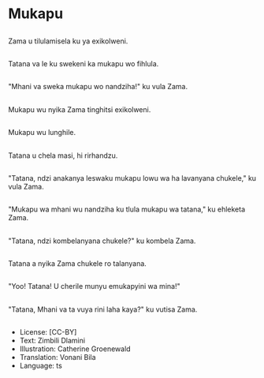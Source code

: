 # Mukapu

##
Zama u tilulamisela ku ya exikolweni.

##
Tatana va le ku swekeni ka mukapu wo fihlula.

##
"Mhani va sweka mukapu wo nandziha!" ku vula Zama.

##
Mukapu wu nyika Zama tinghitsi exikolweni.

##
Mukapu wu lunghile.

##
Tatana u chela masi, hi rirhandzu.

##
"Tatana, ndzi anakanya leswaku mukapu lowu wa ha lavanyana chukele," ku vula Zama.

##
"Mukapu wa mhani wu nandziha ku tlula mukapu wa tatana," ku ehleketa Zama.

##
"Tatana, ndzi kombelanyana chukele?" ku kombela Zama.

##
Tatana a nyika Zama chukele ro talanyana.

##
"Yoo! Tatana! U cherile munyu emukapyini wa mina!"

##
"Tatana, Mhani va ta vuya rini laha kaya?" ku vutisa Zama.

##
* License: [CC-BY]
* Text: Zimbili Dlamini
* Illustration: Catherine Groenewald
* Translation: Vonani Bila
* Language: ts
